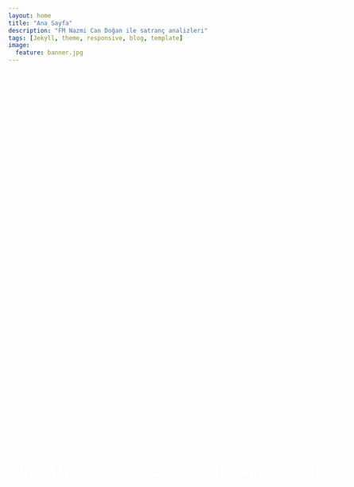 ```yaml
---
layout: home
title: "Ana Sayfa"
description: "FM Nazmi Can Doğan ile satranç analizleri"
tags: [Jekyll, theme, responsive, blog, template]
image:
  feature: banner.jpg
---
```


<style>
    .center {
        position: absolute;
        top:0;
        display: flex;
        justify-content: center;
        align-items: center;
        height: 50vh;   
    }
    .center p {
        color: white;
        text-align: center;
        font-family: 'Crimson Pro';
        font-size: 2rem;
    }
</style>

<div class="center">
    <p><i>FIDE Master</i> Nazmi Can Doğan ile satranç analizleri</p>
</div>